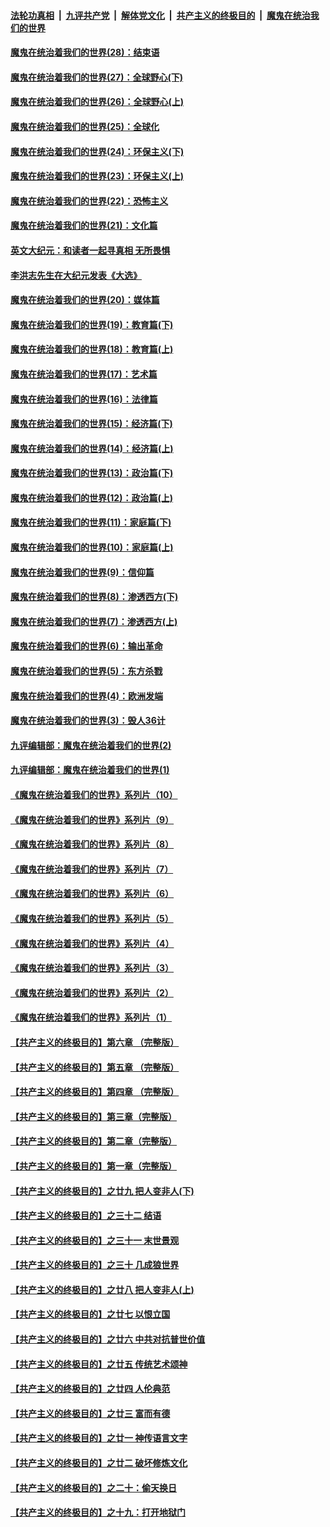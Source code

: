####  [法轮功真相](../../../../basic/blob/master/README.md?t=02170501) &nbsp;|&nbsp; [九评共产党](../../../../9ping.md/blob/master/README.md?t=02170501) &nbsp;|&nbsp; [解体党文化](../../../../jtdwh.md/blob/master/README.md?t=02170501)  &nbsp;|&nbsp; [共产主义的终极目的](../../../../gczydzjmd.md/blob/master/README.md?t=02170501) &nbsp;|&nbsp; [魔鬼在统治我们的世界](../../../../mgztzwmdsj.md/blob/master/README.md?t=02170501) 

#### [魔鬼在统治着我们的世界(28)：结束语](../pages/nsc422/n10936246.md?t=02170501) 

#### [魔鬼在统治着我们的世界(27)：全球野心(下)](../pages/nsc422/n10928319.md?t=02170501) 

#### [魔鬼在统治着我们的世界(26)：全球野心(上)](../pages/nsc422/n10900318.md?t=02170501) 

#### [魔鬼在统治着我们的世界(25)：全球化](../pages/nsc422/n10788205.md?t=02170501) 

#### [魔鬼在统治着我们的世界(24)：环保主义(下)](../pages/nsc422/n10695307.md?t=02170501) 

#### [魔鬼在统治着我们的世界(23)：环保主义(上)](../pages/nsc422/n10688613.md?t=02170501) 

#### [魔鬼在统治着我们的世界(22)：恐怖主义](../pages/nsc422/n10614727.md?t=02170501) 

#### [魔鬼在统治着我们的世界(21)：文化篇](../pages/nsc422/n10597706.md?t=02170501) 

#### [英文大纪元：和读者一起寻真相 无所畏惧](../pages/nsc422/n12542027.md?t=02170501) 

#### [李洪志先生在大纪元发表《大选》](../pages/nsc422/n12534746.md?t=02170501) 

#### [魔鬼在统治着我们的世界(20)：媒体篇](../pages/nsc422/n10586579.md?t=02170501) 

#### [魔鬼在统治着我们的世界(19)：教育篇(下)](../pages/nsc422/n10564808.md?t=02170501) 

#### [魔鬼在统治着我们的世界(18)：教育篇(上)](../pages/nsc422/n10526970.md?t=02170501) 

#### [魔鬼在统治着我们的世界(17)：艺术篇](../pages/nsc422/n10499093.md?t=02170501) 

#### [魔鬼在统治着我们的世界(16)：法律篇](../pages/nsc422/n10485969.md?t=02170501) 

#### [魔鬼在统治着我们的世界(15)：经济篇(下)](../pages/nsc422/n10469975.md?t=02170501) 

#### [魔鬼在统治着我们的世界(14)：经济篇(上)](../pages/nsc422/n10457370.md?t=02170501) 

#### [魔鬼在统治着我们的世界(13)：政治篇(下)](../pages/nsc422/n10448270.md?t=02170501) 

#### [魔鬼在统治着我们的世界(12)：政治篇(上)](../pages/nsc422/n10444576.md?t=02170501) 

#### [魔鬼在统治着我们的世界(11)：家庭篇(下)](../pages/nsc422/n10440961.md?t=02170501) 

#### [魔鬼在统治着我们的世界(10)：家庭篇(上)](../pages/nsc422/n10435448.md?t=02170501) 

#### [魔鬼在统治着我们的世界(9)：信仰篇](../pages/nsc422/n10432159.md?t=02170501) 

#### [魔鬼在统治着我们的世界(8)：渗透西方(下)](../pages/nsc422/n10429603.md?t=02170501) 

#### [魔鬼在统治着我们的世界(7)：渗透西方(上)](../pages/nsc422/n10426013.md?t=02170501) 

#### [魔鬼在统治着我们的世界(6)：输出革命](../pages/nsc422/n10421536.md?t=02170501) 

#### [魔鬼在统治着我们的世界(5)：东方杀戮](../pages/nsc422/n10417707.md?t=02170501) 

#### [魔鬼在统治着我们的世界(4)：欧洲发端](../pages/nsc422/n10414890.md?t=02170501) 

#### [魔鬼在统治着我们的世界(3)：毁人36计](../pages/nsc422/n10411583.md?t=02170501) 

#### [九评编辑部：魔鬼在统治着我们的世界(2)](../pages/nsc422/n10410036.md?t=02170501) 

#### [九评编辑部：魔鬼在统治着我们的世界(1)](../pages/nsc422/n10406825.md?t=02170501) 

#### [《魔鬼在统治着我们的世界》系列片（10）](../pages/nsc422/n12292670.md?t=02170501) 

#### [《魔鬼在统治着我们的世界》系列片（9）](../pages/nsc422/n12290859.md?t=02170501) 

#### [《魔鬼在统治着我们的世界》系列片（8）](../pages/nsc422/n12287445.md?t=02170501) 

#### [《魔鬼在统治着我们的世界》系列片（7）](../pages/nsc422/n12283425.md?t=02170501) 

#### [《魔鬼在统治着我们的世界》系列片（6）](../pages/nsc422/n12282314.md?t=02170501) 

#### [《魔鬼在统治着我们的世界》系列片（5）](../pages/nsc422/n12281419.md?t=02170501) 

#### [《魔鬼在统治着我们的世界》系列片（4）](../pages/nsc422/n12274024.md?t=02170501) 

#### [《魔鬼在统治着我们的世界》系列片（3）](../pages/nsc422/n12271322.md?t=02170501) 

#### [《魔鬼在统治着我们的世界》系列片（2）](../pages/nsc422/n12269049.md?t=02170501) 

#### [《魔鬼在统治着我们的世界》系列片（1）](../pages/nsc422/n12267575.md?t=02170501) 

#### [【共产主义的终极目的】第六章 （完整版）](../pages/nsc422/n11428913.md?t=02170501) 

#### [【共产主义的终极目的】第五章 （完整版）](../pages/nsc422/n11428912.md?t=02170501) 

#### [【共产主义的终极目的】第四章 （完整版）](../pages/nsc422/n11428907.md?t=02170501) 

#### [【共产主义的终极目的】第三章（完整版）](../pages/nsc422/n11428848.md?t=02170501) 

#### [【共产主义的终极目的】第二章（完整版）](../pages/nsc422/n11428831.md?t=02170501) 

#### [【共产主义的终极目的】第一章（完整版）](../pages/nsc422/n11417651.md?t=02170501) 

#### [【共产主义的终极目的】之廿九 把人变非人(下)](../pages/nsc422/n11344140.md?t=02170501) 

#### [【共产主义的终极目的】之三十二 结语](../pages/nsc422/n11360535.md?t=02170501) 

#### [【共产主义的终极目的】之三十一 末世景观](../pages/nsc422/n11351129.md?t=02170501) 

#### [【共产主义的终极目的】之三十 几成狼世界](../pages/nsc422/n11348280.md?t=02170501) 

#### [【共产主义的终极目的】之廿八 把人变非人(上)](../pages/nsc422/n11340492.md?t=02170501) 

#### [【共产主义的终极目的】之廿七 以恨立国](../pages/nsc422/n11336944.md?t=02170501) 

#### [【共产主义的终极目的】之廿六 中共对抗普世价值](../pages/nsc422/n11324785.md?t=02170501) 

#### [【共产主义的终极目的】之廿五 传统艺术颂神](../pages/nsc422/n11296396.md?t=02170501) 

#### [【共产主义的终极目的】之廿四 人伦典范](../pages/nsc422/n11296397.md?t=02170501) 

#### [【共产主义的终极目的】之廿三 富而有德](../pages/nsc422/n11283598.md?t=02170501) 

#### [【共产主义的终极目的】之廿一 神传语言文字](../pages/nsc422/n11263265.md?t=02170501) 

#### [【共产主义的终极目的】之廿二 破坏修炼文化](../pages/nsc422/n11245728.md?t=02170501) 

#### [【共产主义的终极目的】之二十：偷天换日](../pages/nsc422/n11238846.md?t=02170501) 

#### [【共产主义的终极目的】之十九：打开地狱门](../pages/nsc422/n11206376.md?t=02170501) 

